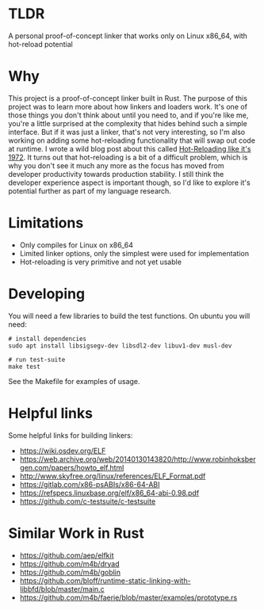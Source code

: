 # TLDR

A personal proof-of-concept linker that works only on Linux x86_64, with hot-reload potential

# Why

This project is a proof-of-concept linker built in Rust.  The purpose of this project was to learn more about how linkers and loaders work.  It's one of those things you don't think about until you need to, and if you're like me, you're a little surprised at the complexity that hides behind such a simple interface.  But if it was just a linker, that's not very interesting, so I'm also working on adding some hot-reloading functionality that will swap out code at runtime.  I wrote a wild blog post about this called [Hot-Reloading like it's 1972](https://rrx.github.io/posts/2023-02-13-hotreloading/).  It turns out that hot-reloading is a bit of a difficult problem, which is why you don't see it much any more as the focus has moved from developer productivity towards production stability.  I still think the developer experience aspect is important though, so I'd like to explore it's potential further as part of my language research.

# Limitations

- Only compiles for Linux on x86_64
- Limited linker options, only the simplest were used for implementation
- Hot-reloading is very primitive and not yet usable

# Developing

You will need a few libraries to build the test functions.  On ubuntu you will need:

```
# install dependencies
sudo apt install libsigsegv-dev libsdl2-dev libuv1-dev musl-dev

# run test-suite
make test
```

See the Makefile for examples of usage.

# Helpful links

Some helpful links for building linkers:

- https://wiki.osdev.org/ELF
- https://web.archive.org/web/20140130143820/http://www.robinhoksbergen.com/papers/howto_elf.html
- http://www.skyfree.org/linux/references/ELF_Format.pdf
- https://gitlab.com/x86-psABIs/x86-64-ABI
- https://refspecs.linuxbase.org/elf/x86_64-abi-0.98.pdf
- https://github.com/c-testsuite/c-testsuite

# Similar Work in Rust

- https://github.com/aep/elfkit
- https://github.com/m4b/dryad
- https://github.com/m4b/goblin
- https://github.com/bloff/runtime-static-linking-with-libbfd/blob/master/main.c
- https://github.com/m4b/faerie/blob/master/examples/prototype.rs

